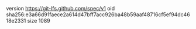 version https://git-lfs.github.com/spec/v1
oid sha256:e3a66d91faece2a614d47bff7acc926ba48b59aaf48716cf5ef94dc4618e2331
size 1089
